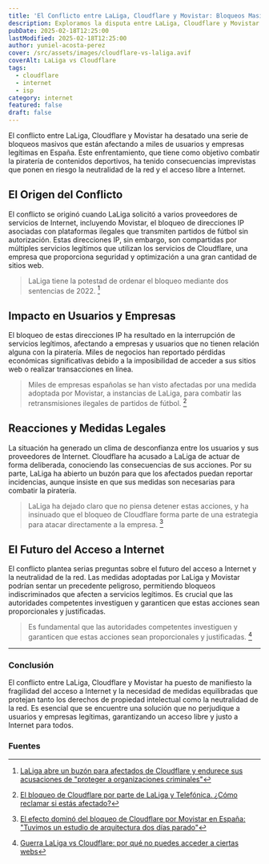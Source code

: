 ```yaml
---
title: 'El Conflicto entre LaLiga, Cloudflare y Movistar: Bloqueos Masivos y el Futuro del Acceso a Internet'
description: Exploramos la disputa entre LaLiga, Cloudflare y Movistar que ha llevado a bloqueos masivos de sitios web durante los partidos de fútbol y su impacto en los usuarios.
pubDate: 2025-02-18T12:25:00
lastModified: 2025-02-18T12:25:00
author: yuniel-acosta-perez
cover: /src/assets/images/cloudflare-vs-laliga.avif
coverAlt: LaLiga vs Cloudflare
tags:
  - cloudflare
  - internet
  - isp
category: internet
featured: false
draft: false
---
```

El conflicto entre LaLiga, Cloudflare y Movistar ha desatado una serie de bloqueos masivos que están afectando a miles de usuarios y empresas legítimas en España. Este enfrentamiento, que tiene como objetivo combatir la piratería de contenidos deportivos, ha tenido consecuencias imprevistas que ponen en riesgo la neutralidad de la red y el acceso libre a Internet.

## **El Origen del Conflicto**

El conflicto se originó cuando LaLiga solicitó a varios proveedores de servicios de Internet, incluyendo Movistar, el bloqueo de direcciones IP asociadas con plataformas ilegales que transmiten partidos de fútbol sin autorización. Estas direcciones IP, sin embargo, son compartidas por múltiples servicios legítimos que utilizan los servicios de Cloudflare, una empresa que proporciona seguridad y optimización a una gran cantidad de sitios web.

> LaLiga tiene la potestad de ordenar el bloqueo mediante dos sentencias de 2022. [^1]

## **Impacto en Usuarios y Empresas**

El bloqueo de estas direcciones IP ha resultado en la interrupción de servicios legítimos, afectando a empresas y usuarios que no tienen relación alguna con la piratería. Miles de negocios han reportado pérdidas económicas significativas debido a la imposibilidad de acceder a sus sitios web o realizar transacciones en línea.

> Miles de empresas españolas se han visto afectadas por una medida adoptada por Movistar, a instancias de LaLiga, para combatir las retransmisiones ilegales de partidos de fútbol. [^2]

## **Reacciones y Medidas Legales**

La situación ha generado un clima de desconfianza entre los usuarios y sus proveedores de Internet. Cloudflare ha acusado a LaLiga de actuar de forma deliberada, conociendo las consecuencias de sus acciones. Por su parte, LaLiga ha abierto un buzón para que los afectados puedan reportar incidencias, aunque insiste en que sus medidas son necesarias para combatir la piratería.

> LaLiga ha dejado claro que no piensa detener estas acciones, y ha insinuado que el bloqueo de Cloudflare forma parte de una estrategia para atacar directamente a la empresa. [^3]

## **El Futuro del Acceso a Internet**

El conflicto plantea serias preguntas sobre el futuro del acceso a Internet y la neutralidad de la red. Las medidas adoptadas por LaLiga y Movistar podrían sentar un precedente peligroso, permitiendo bloqueos indiscriminados que afecten a servicios legítimos. Es crucial que las autoridades competentes investiguen y garanticen que estas acciones sean proporcionales y justificadas.

> Es fundamental que las autoridades competentes investiguen y garanticen que estas acciones sean proporcionales y justificadas. [^4]

---

### **Conclusión**

El conflicto entre LaLiga, Cloudflare y Movistar ha puesto de manifiesto la fragilidad del acceso a Internet y la necesidad de medidas equilibradas que protejan tanto los derechos de propiedad intelectual como la neutralidad de la red. Es esencial que se encuentre una solución que no perjudique a usuarios y empresas legítimas, garantizando un acceso libre y justo a Internet para todos.

### **Fuentes**

[^1]: [LaLiga abre un buzón para afectados de Cloudflare y endurece sus acusaciones de "proteger a organizaciones criminales"](https://marketing4ecommerce.net/laliga-abre-un-buzon-para-afectados-de-cloudflare/)
[^2]: [El bloqueo de Cloudflare por parte de LaLiga y Telefónica. ¿Cómo reclamar si estás afectado?](https://telefonos.es/el-bloqueo-de-cloudflare-por-parte-de-laliga-y-telefonica-como-reclamar-si-estas-afectado/)
[^3]: [El efecto dominó del bloqueo de Cloudflare por Movistar en España: "Tuvimos un estudio de arquitectura dos días parado"](https://www.xataka.com/empresas-y-economia/efecto-domino-bloqueo-cloudflare-espana-tuvimos-estudio-arquitectura-dos-dias-parado)
[^4]: [Guerra LaLiga vs Cloudflare: por qué no puedes acceder a ciertas webs](https://www.lavanguardia.com/andro4all/operadoras/guerra-laliga-vs-cloudflare-por-que-no-puedes-acceder-a-ciertas-webs)
